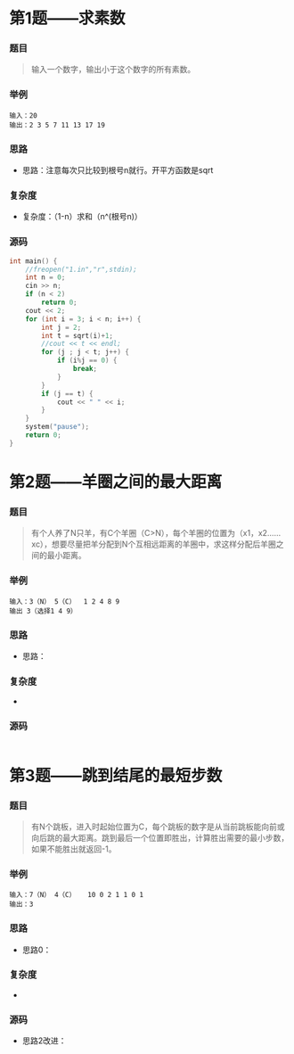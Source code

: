 # 第1题——求素数

### 题目

> 输入一个数字，输出小于这个数字的所有素数。

### 举例

```
输入：20
输出：2 3 5 7 11 13 17 19
```

### 思路

* 思路：注意每次只比较到根号n就行。开平方函数是sqrt

### 复杂度

- 复杂度：（1-n）求和（n^(根号n)）


### 源码

```c++
int main() {
	//freopen("1.in","r",stdin);
	int n = 0;
	cin >> n;
	if (n < 2)
		return 0;
	cout << 2;
	for (int i = 3; i < n; i++) {
		int j = 2;
		int t = sqrt(i)+1;
		//cout << t << endl;
		for (j ; j < t; j++) {
			if (i%j == 0) {
				break;
			}
		}
		if (j == t) {
			cout << " " << i;
		}
	}
	system("pause");
	return 0;
}
```

# 第2题——羊圈之间的最大距离

### 题目

> 有个人养了N只羊，有C个羊圈（C>N），每个羊圈的位置为（x1，x2……xc），想要尽量把羊分配到N个互相远距离的羊圈中，求这样分配后羊圈之间的最小距离。

### 举例

```
输入：3（N） 5（C）  1 2 4 8 9 
输出 3（选择1 4 9）
```

### 思路

- 思路：

### 复杂度

- 

### 源码

```c++

```

# 第3题——跳到结尾的最短步数

### 题目

> 有N个跳板，进入时起始位置为C，每个跳板的数字是从当前跳板能向前或向后跳的最大距离。跳到最后一个位置即胜出，计算胜出需要的最小步数，如果不能胜出就返回-1。

### 举例

```
输入：7（N） 4（C）   10 0 2 1 1 0 1
输出：3
```

### 思路

- 思路0：

### 复杂度

- 

### 源码

- 思路2改进：

```c++

```

